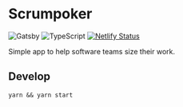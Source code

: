 # Scrumpoker

![Gatsby](https://img.shields.io/badge/Gatsby-%23663399.svg?style=for-the-badge&logo=gatsby&logoColor=white)
![TypeScript](https://img.shields.io/badge/typescript-%23007ACC.svg?style=for-the-badge&logo=typescript&logoColor=white)
[![Netlify Status](https://api.netlify.com/api/v1/badges/20b35e4c-7ac5-41ce-baef-f0978f0fe4b4/deploy-status)](https://app.netlify.com/sites/thirsty-fermi-d61041/deploys)

Simple app to help software teams size their work.

## Develop

```
yarn && yarn start
```
